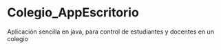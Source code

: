 # Colegio_AppEscritorio
Aplicación sencilla en java, para control de estudiantes y docentes en un colegio
